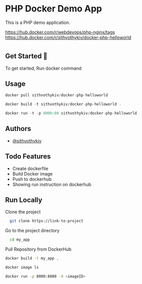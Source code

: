 
# PHP Docker Demo App
This is a PHP demo application. 

https://hub.docker.com/r/webdevops/php-nginx/tags
https://hub.docker.com/r/sithvothykiv/docker-php-helloworld
#

## Get Started 🚀  
To get started, Run docker command 

   
## Usage  
~~~javascript  
docker pull sithvothykiv/docker-php-helloworld

docker build -t sithvothykiv/docker-php-helloworld .

docker run -t -p 8000:80 sithvothykiv/docker-php-helloworld

~~~  
  
## Authors  
- [@sithvothykiv](https://www.github.com/sithvothykiv)  
 
 
## Todo Features  
- Create dockerfile
- Build Docker image
- Push to dockerhub
- Showing run instruction on dockerhub
 
## Run Locally  
Clone the project  

~~~bash  
  git clone https://link-to-project
~~~

Go to the project directory  

~~~bash  
  cd my_app
~~~

Pull Repository from DockerHub  

~~~bash  
docker build -t my_app .

docker image ls

docker run -p 8000:8000 -d <imageID>

